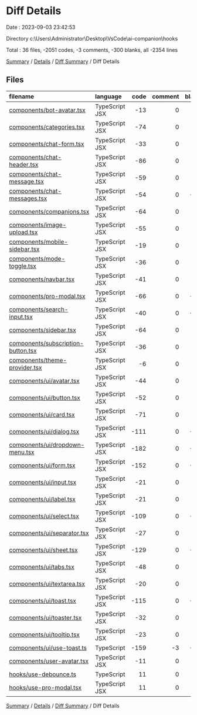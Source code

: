 # Diff Details

Date : 2023-09-03 23:42:53

Directory c:\\Users\\Administrator\\Desktop\\VsCode\\ai-companion\\hooks

Total : 36 files,  -2051 codes, -3 comments, -300 blanks, all -2354 lines

[Summary](results.md) / [Details](details.md) / [Diff Summary](diff.md) / Diff Details

## Files
| filename | language | code | comment | blank | total |
| :--- | :--- | ---: | ---: | ---: | ---: |
| [components/bot-avatar.tsx](/components/bot-avatar.tsx) | TypeScript JSX | -13 | 0 | -3 | -16 |
| [components/categories.tsx](/components/categories.tsx) | TypeScript JSX | -74 | 0 | -9 | -83 |
| [components/chat-form.tsx](/components/chat-form.tsx) | TypeScript JSX | -33 | 0 | -4 | -37 |
| [components/chat-header.tsx](/components/chat-header.tsx) | TypeScript JSX | -86 | 0 | -7 | -93 |
| [components/chat-message.tsx](/components/chat-message.tsx) | TypeScript JSX | -59 | 0 | -8 | -67 |
| [components/chat-messages.tsx](/components/chat-messages.tsx) | TypeScript JSX | -54 | 0 | -10 | -64 |
| [components/companions.tsx](/components/companions.tsx) | TypeScript JSX | -64 | 0 | -4 | -68 |
| [components/image-upload.tsx](/components/image-upload.tsx) | TypeScript JSX | -55 | 0 | -9 | -64 |
| [components/mobile-sidebar.tsx](/components/mobile-sidebar.tsx) | TypeScript JSX | -19 | 0 | -3 | -22 |
| [components/mode-toggle.tsx](/components/mode-toggle.tsx) | TypeScript JSX | -36 | 0 | -5 | -41 |
| [components/navbar.tsx](/components/navbar.tsx) | TypeScript JSX | -41 | 0 | -6 | -47 |
| [components/pro-modal.tsx](/components/pro-modal.tsx) | TypeScript JSX | -66 | 0 | -10 | -76 |
| [components/search-input.tsx](/components/search-input.tsx) | TypeScript JSX | -40 | 0 | -12 | -52 |
| [components/sidebar.tsx](/components/sidebar.tsx) | TypeScript JSX | -64 | 0 | -9 | -73 |
| [components/subscription-button.tsx](/components/subscription-button.tsx) | TypeScript JSX | -36 | 0 | -8 | -44 |
| [components/theme-provider.tsx](/components/theme-provider.tsx) | TypeScript JSX | -6 | 0 | -3 | -9 |
| [components/ui/avatar.tsx](/components/ui/avatar.tsx) | TypeScript JSX | -44 | 0 | -7 | -51 |
| [components/ui/button.tsx](/components/ui/button.tsx) | TypeScript JSX | -52 | 0 | -6 | -58 |
| [components/ui/card.tsx](/components/ui/card.tsx) | TypeScript JSX | -71 | 0 | -9 | -80 |
| [components/ui/dialog.tsx](/components/ui/dialog.tsx) | TypeScript JSX | -111 | 0 | -13 | -124 |
| [components/ui/dropdown-menu.tsx](/components/ui/dropdown-menu.tsx) | TypeScript JSX | -182 | 0 | -19 | -201 |
| [components/ui/form.tsx](/components/ui/form.tsx) | TypeScript JSX | -152 | 0 | -25 | -177 |
| [components/ui/input.tsx](/components/ui/input.tsx) | TypeScript JSX | -21 | 0 | -5 | -26 |
| [components/ui/label.tsx](/components/ui/label.tsx) | TypeScript JSX | -21 | 0 | -6 | -27 |
| [components/ui/select.tsx](/components/ui/select.tsx) | TypeScript JSX | -109 | 0 | -13 | -122 |
| [components/ui/separator.tsx](/components/ui/separator.tsx) | TypeScript JSX | -27 | 0 | -5 | -32 |
| [components/ui/sheet.tsx](/components/ui/sheet.tsx) | TypeScript JSX | -129 | 0 | -16 | -145 |
| [components/ui/tabs.tsx](/components/ui/tabs.tsx) | TypeScript JSX | -48 | 0 | -8 | -56 |
| [components/ui/textarea.tsx](/components/ui/textarea.tsx) | TypeScript JSX | -20 | 0 | -5 | -25 |
| [components/ui/toast.tsx](/components/ui/toast.tsx) | TypeScript JSX | -115 | 0 | -13 | -128 |
| [components/ui/toaster.tsx](/components/ui/toaster.tsx) | TypeScript JSX | -32 | 0 | -4 | -36 |
| [components/ui/tooltip.tsx](/components/ui/tooltip.tsx) | TypeScript JSX | -23 | 0 | -8 | -31 |
| [components/ui/use-toast.ts](/components/ui/use-toast.ts) | TypeScript | -159 | -3 | -31 | -193 |
| [components/user-avatar.tsx](/components/user-avatar.tsx) | TypeScript JSX | -11 | 0 | -5 | -16 |
| [hooks/use-debounce.ts](/hooks/use-debounce.ts) | TypeScript | 11 | 0 | 5 | 16 |
| [hooks/use-pro-modal.tsx](/hooks/use-pro-modal.tsx) | TypeScript JSX | 11 | 0 | 3 | 14 |

[Summary](results.md) / [Details](details.md) / [Diff Summary](diff.md) / Diff Details